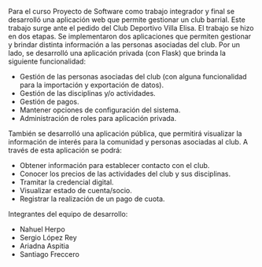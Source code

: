 Para el curso  Proyecto de Software como trabajo integrador y final se desarrolló una aplicación web que permite gestionar un club barrial. Este trabajo surge ante el pedido del Club Deportivo Villa Elisa.
El trabajo se hizo en dos etapas. Se implementaron dos aplicaciones que permiten gestionar y brindar distinta información a las personas asociadas del club.
Por un lado, se desarrolló una aplicación privada (con Flask) que brinda la siguiente funcionalidad:
- Gestión de las personas asociadas del club (con alguna funcionalidad para la importación y exportación de  datos).
- Gestión de las disciplinas y/o actividades.
- Gestión de pagos.
- Mantener opciones de configuración del sistema.
- Administración de roles para aplicación privada.

También se desarrolló una aplicación pública, que permitirá visualizar la información de interés para la comunidad y personas asociadas al club. A través de esta aplicación se podrá:
- Obtener información para establecer contacto con el club.
- Conocer los precios de las actividades del club y sus disciplinas.
- Tramitar la credencial digital.
- Visualizar estado de cuenta/socio.
- Registrar la realización de un pago de cuota.

Integrantes del equipo de desarrollo:
- Nahuel Herpo
- Sergio López Rey
- Ariadna Aspitia
- Santiago Freccero
